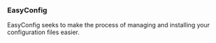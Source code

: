 ### EasyConfig

EasyConfig seeks to make the process of managing and installing your configuration files easier.

